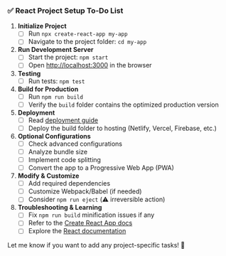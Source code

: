 ### ✅ **React Project Setup To-Do List**  

1. **Initialize Project**  
   - [ ] Run `npx create-react-app my-app`  
   - [ ] Navigate to the project folder: `cd my-app`  

2. **Run Development Server**  
   - [ ] Start the project: `npm start`  
   - [ ] Open [http://localhost:3000](http://localhost:3000) in the browser  

3. **Testing** 
   - [ ] Run tests: `npm test`  

4. **Build for Production**  
   - [ ] Run `npm run build`  
   - [ ] Verify the `build` folder contains the optimized production version  

5. **Deployment**  
   - [ ] Read [deployment guide](https://facebook.github.io/create-react-app/docs/deployment)  
   - [ ] Deploy the build folder to hosting (Netlify, Vercel, Firebase, etc.)  

6. **Optional Configurations**  
   - [ ] Check advanced configurations  
   - [ ] Analyze bundle size  
   - [ ] Implement code splitting  
   - [ ] Convert the app to a Progressive Web App (PWA)  

7. **Modify & Customize**  
   - [ ] Add required dependencies  
   - [ ] Customize Webpack/Babel (if needed)  
   - [ ] Consider `npm run eject` (⚠️ irreversible action)  

8. **Troubleshooting & Learning**  
   - [ ] Fix `npm run build` minification issues if any  
   - [ ] Refer to the [Create React App docs](https://facebook.github.io/create-react-app/docs/getting-started)  
   - [ ] Explore the [React documentation](https://reactjs.org/)  

Let me know if you want to add any project-specific tasks! 🚀